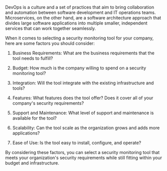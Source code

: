 DevOps is a culture and a set of practices that aim to bring collaboration and automation between software development and IT operations teams. Microservices, on the other hand, are a software architecture approach that divides large software applications into multiple smaller, independent services that can work together seamlessly.

When it comes to selecting a security monitoring tool for your company, here are some factors you should consider:

1. Business Requirements: What are the business requirements that the tool needs to fulfill?

2. Budget: How much is the company willing to spend on a security monitoring tool?

3. Integration: Will the tool integrate with the existing infrastructure and tools?

4. Features: What features does the tool offer? Does it cover all of your company's security requirements?

5. Support and Maintenance: What level of support and maintenance is available for the tool?

6. Scalability: Can the tool scale as the organization grows and adds more applications?

7. Ease of Use: Is the tool easy to install, configure, and operate?

By considering these factors, you can select a security monitoring tool that meets your organization's security requirements while still fitting within your budget and infrastructure.
